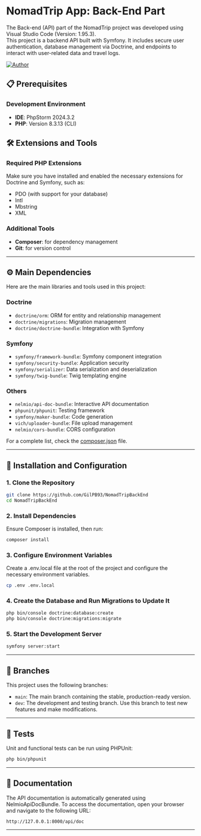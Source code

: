 # NomadTrip App: Back-End Part

The Back-end (API) part of the NomadTrip project was developed using Visual Studio Code (Version: 1.95.3).  
This project is a backend API built with Symfony. It includes secure user authentication, database management via Doctrine, and endpoints to interact with user-related data and travel logs.

[![Author](https://img.shields.io/badge/author-gilpb.tech%40hotmail.com-green.svg)](https://github.com/GilPB93)

## 📋 Prerequisites

### Development Environment
- **IDE**: PhpStorm 2024.3.2
- **PHP**: Version 8.3.13 (CLI)

## 🛠️ Extensions and Tools

### Required PHP Extensions
Make sure you have installed and enabled the necessary extensions for Doctrine and Symfony, such as:
- PDO (with support for your database)
- Intl
- Mbstring
- XML

### Additional Tools
- **Composer**: for dependency management
- **Git**: for version control

---  

## ⚙️ Main Dependencies

Here are the main libraries and tools used in this project:

### **Doctrine**
- `doctrine/orm`: ORM for entity and relationship management
- `doctrine/migrations`: Migration management
- `doctrine/doctrine-bundle`: Integration with Symfony

### **Symfony**
- `symfony/framework-bundle`: Symfony component integration
- `symfony/security-bundle`: Application security
- `symfony/serializer`: Data serialization and deserialization
- `symfony/twig-bundle`: Twig templating engine

### **Others**
- `nelmio/api-doc-bundle`: Interactive API documentation
- `phpunit/phpunit`: Testing framework
- `symfony/maker-bundle`: Code generation
- `vich/uploader-bundle`: File upload management
- `nelmio/cors-bundle`: CORS configuration

For a complete list, check the [composer.json](composer.json) file.

---  

## 🚀 Installation and Configuration

### 1. Clone the Repository
```bash
git clone https://github.com/GilPB93/NomadTripBackEnd
cd NomadTripBackEnd
```

### 2. Install Dependencies
Ensure Composer is installed, then run:
```bash
composer install
```

### 3. Configure Environment Variables
Create a .env.local file at the root of the project and configure the necessary environment variables.
```bash
cp .env .env.local
```

### 4. Create the Database and Run Migrations to Update It
```bash
php bin/console doctrine:database:create
php bin/console doctrine:migrations:migrate
```

### 5. Start the Development Server
```bash
symfony server:start
```

---

## 🌱 Branches
This project uses the following branches:
- `main`: The main branch containing the stable, production-ready version.
- `dev`: The development and testing branch. Use this branch to test new features and make modifications.


---

## 🧪 Tests
Unit and functional tests can be run using PHPUnit:
```bash
php bin/phpunit
```

---

## 📝 Documentation
The API documentation is automatically generated using NelmioApiDocBundle.
To access the documentation, open your browser and navigate to the following URL:
```
http://127.0.0.1:8000/api/doc
```

--- 
